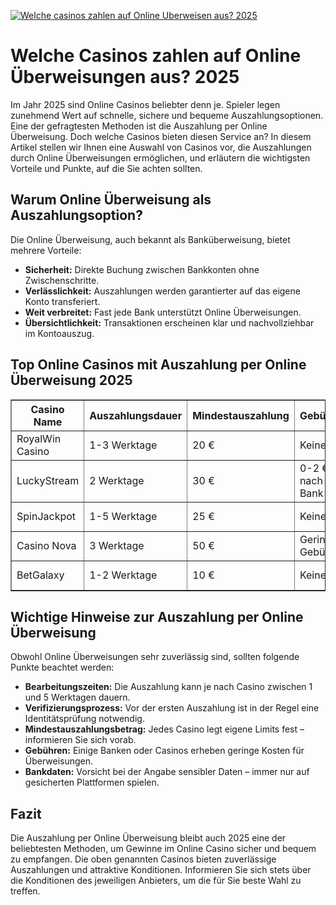 [![Welche casinos zahlen auf Online Uberweisen aus? 2025](https://123-caf.pages.dev/gitsignup.png)](https://vrmoo.ru/Bt82HjjY)

<h1>Welche Casinos zahlen auf Online Überweisungen aus? 2025</h1>  <p>Im Jahr 2025 sind Online Casinos beliebter denn je. Spieler legen zunehmend Wert auf schnelle, sichere und bequeme Auszahlungsoptionen. Eine der gefragtesten Methoden ist die Auszahlung per Online Überweisung. Doch welche Casinos bieten diesen Service an? In diesem Artikel stellen wir Ihnen eine Auswahl von Casinos vor, die Auszahlungen durch Online Überweisungen ermöglichen, und erläutern die wichtigsten Vorteile und Punkte, auf die Sie achten sollten.</p>  <h2>Warum Online Überweisung als Auszahlungsoption?</h2>  <p>Die Online Überweisung, auch bekannt als Banküberweisung, bietet mehrere Vorteile:</p> <ul>   <li><strong>Sicherheit:</strong> Direkte Buchung zwischen Bankkonten ohne Zwischenschritte.</li>   <li><strong>Verlässlichkeit:</strong> Auszahlungen werden garantierter auf das eigene Konto transferiert.</li>   <li><strong>Weit verbreitet:</strong> Fast jede Bank unterstützt Online Überweisungen.</li>   <li><strong>Übersichtlichkeit:</strong> Transaktionen erscheinen klar und nachvollziehbar im Kontoauszug.</li> </ul>  <h2>Top Online Casinos mit Auszahlung per Online Überweisung 2025</h2>  <table border="1" cellspacing="0" cellpadding="8">   <thead>     <tr>       <th>Casino Name</th>       <th>Auszahlungsdauer</th>       <th>Mindestauszahlung</th>       <th>Gebühren</th>       <th>Besonderheiten</th>     </tr>   </thead>   <tbody>     <tr>       <td>RoyalWin Casino</td>       <td>1-3 Werktage</td>       <td>20 €</td>       <td>Keine</td>       <td>Hohe Limits, VIP-Programm</td>     </tr>     <tr>       <td>LuckyStream</td>       <td>2 Werktage</td>       <td>30 €</td>       <td>0-2 € je nach Bank</td>       <td>Moderne Benutzeroberfläche</td>     </tr>     <tr>       <td>SpinJackpot</td>       <td>1-5 Werktage</td>       <td>25 €</td>       <td>Keine</td>       <td>Exklusive Slots und Aktionen</td>     </tr>     <tr>       <td>Casino Nova</td>       <td>3 Werktage</td>       <td>50 €</td>       <td>Geringe Gebühr</td>       <td>VIP-Kundenservice</td>     </tr>     <tr>       <td>BetGalaxy</td>       <td>1-2 Werktage</td>       <td>10 €</td>       <td>Keine</td>       <td>Breites Spielangebot</td>     </tr>   </tbody> </table>  <h2>Wichtige Hinweise zur Auszahlung per Online Überweisung</h2>  <p>Obwohl Online Überweisungen sehr zuverlässig sind, sollten folgende Punkte beachtet werden:</p> <ul>   <li><strong>Bearbeitungszeiten:</strong> Die Auszahlung kann je nach Casino zwischen 1 und 5 Werktagen dauern.</li>   <li><strong>Verifizierungsprozess:</strong> Vor der ersten Auszahlung ist in der Regel eine Identitätsprüfung notwendig.</li>   <li><strong>Mindestauszahlungsbetrag:</strong> Jedes Casino legt eigene Limits fest – informieren Sie sich vorab.</li>   <li><strong>Gebühren:</strong> Einige Banken oder Casinos erheben geringe Kosten für Überweisungen.</li>   <li><strong>Bankdaten:</strong> Vorsicht bei der Angabe sensibler Daten – immer nur auf gesicherten Plattformen spielen.</li> </ul>  <h2>Fazit</h2>  <p>Die Auszahlung per Online Überweisung bleibt auch 2025 eine der beliebtesten Methoden, um Gewinne im Online Casino sicher und bequem zu empfangen. Die oben genannten Casinos bieten zuverlässige Auszahlungen und attraktive Konditionen. Informieren Sie sich stets über die Konditionen des jeweiligen Anbieters, um die für Sie beste Wahl zu treffen.</p>
